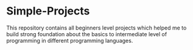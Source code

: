 # Simple-Projects

This repository contains all beginners level projects which helped me to build strong foundation about the basics to intermediate level of programming in different programming languages.

